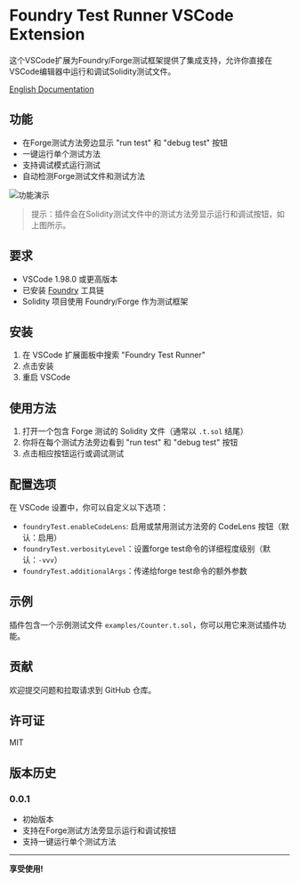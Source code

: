 # Foundry Test Runner VSCode Extension

这个VSCode扩展为Foundry/Forge测试框架提供了集成支持，允许你直接在VSCode编辑器中运行和调试Solidity测试文件。

[English Documentation](README.md)

## 功能

- 在Forge测试方法旁边显示 "run test" 和 "debug test" 按钮
- 一键运行单个测试方法
- 支持调试模式运行测试
- 自动检测Forge测试文件和测试方法

![功能演示](images/demo.png)

> 提示：插件会在Solidity测试文件中的测试方法旁显示运行和调试按钮，如上图所示。

## 要求

- VSCode 1.98.0 或更高版本
- 已安装 [Foundry](https://book.getfoundry.sh/getting-started/installation) 工具链
- Solidity 项目使用 Foundry/Forge 作为测试框架

## 安装

1. 在 VSCode 扩展面板中搜索 "Foundry Test Runner"
2. 点击安装
3. 重启 VSCode

## 使用方法

1. 打开一个包含 Forge 测试的 Solidity 文件（通常以 `.t.sol` 结尾）
2. 你将在每个测试方法旁边看到 "run test" 和 "debug test" 按钮
3. 点击相应按钮运行或调试测试

## 配置选项

在 VSCode 设置中，你可以自定义以下选项：

- `foundryTest.enableCodeLens`: 启用或禁用测试方法旁的 CodeLens 按钮（默认：启用）
- `foundryTest.verbosityLevel`：设置forge test命令的详细程度级别（默认：`-vvv`）
- `foundryTest.additionalArgs`：传递给forge test命令的额外参数

## 示例

插件包含一个示例测试文件 `examples/Counter.t.sol`，你可以用它来测试插件功能。

## 贡献

欢迎提交问题和拉取请求到 GitHub 仓库。

## 许可证

MIT

## 版本历史

### 0.0.1

- 初始版本
- 支持在Forge测试方法旁显示运行和调试按钮
- 支持一键运行单个测试方法

---

**享受使用!**
